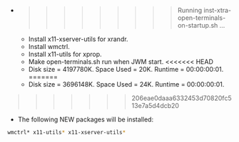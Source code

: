 * >>>>>>>>> Running inst-xtra-open-terminals-on-startup.sh ...
  * Install x11-xserver-utils for xrandr.
  * Install wmctrl.
  * Install x11-utils for xprop.
  * Make open-terminals.sh run when JWM start.
<<<<<<< HEAD
  * Disk size = 4197780K. Space Used = 20K. Runtime = 00:00:00:01.
=======
  * Disk size = 3696148K. Space Used = 24K. Runtime = 00:00:00:01.
>>>>>>> 206eae0daaa6332453d70820fc513e7a5d4dcb20
  * The following NEW packages will be installed:
  ```bash
wmctrl* x11-utils* x11-xserver-utils*
  ```

